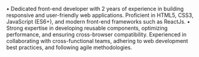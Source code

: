 •	Dedicated front-end developer with 2 years of experience in building responsive and user-friendly web applications. Proficient in HTML5, CSS3, JavaScript (ES6+), and modern front-end frameworks such as ReactJs. 
•	Strong expertise in developing reusable components, optimizing performance, and ensuring cross-browser compatibility. Experienced in collaborating with cross-functional teams, adhering to web development best practices, and following agile methodologies. 

